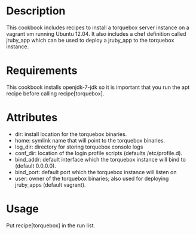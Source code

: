 Description
===========
This cookbook includes recipes to install a torquebox server instance on a vagrant vm running Ubuntu 12.04. It also includes a chef definition called jruby_app which can be used to deploy a jruby_app to the torquebox instance.

Requirements
==========
This cookbook installs openjdk-7-jdk so it is important that you run the apt recipe before calling recipe[torquebox]. 

Attributes
==========
- dir: install location for the torquebox binaries.
- home: symlink name that will point to the torquebox binaries.
- log_dir: directory for storing torquebox console logs
- conf_dir: location of the login profile scripts (defaults /etc/profile.d). 
- bind_addr: default interface which the torquebox instance will bind to (default 0.0.0.0).
- bind_port: default port which the torquebox instance will listen on
- user: owner of the torquebox binaries; also used for deploying jruby_apps (default vagrant). 


Usage
=====
Put recipe[torquebox] in the run list. 
